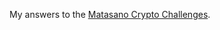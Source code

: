 My answers to the [Matasano Crypto Challenges](http://www.matasano.com/articles/crypto-challenges/).
